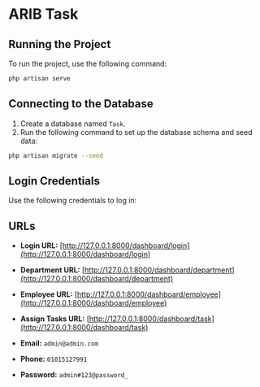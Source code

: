 # ARIB Task

## Running the Project

To run the project, use the following command:

```bash
php artisan serve
```

## Connecting to the Database

1. Create a database named `Task`.
2. Run the following command to set up the database schema and seed data:

```bash
php artisan migrate --seed
```

## Login Credentials

Use the following credentials to log in:



## URLs

- **Login URL:** [http://127.0.0.1:8000/dashboard/login](http://127.0.0.1:8000/dashboard/login)
- **Department URL:** [http://127.0.0.1:8000/dashboard/department](http://127.0.0.1:8000/dashboard/department)
- **Employee URL:** [http://127.0.0.1:8000/dashboard/employee](http://127.0.0.1:8000/dashboard/employee)
- **Assign Tasks URL:** [http://127.0.0.1:8000/dashboard/task](http://127.0.0.1:8000/dashboard/task)

- **Email:** `admin@admin.com`
- **Phone:** `01015127991`
- **Password:** `admin#123@password_`



